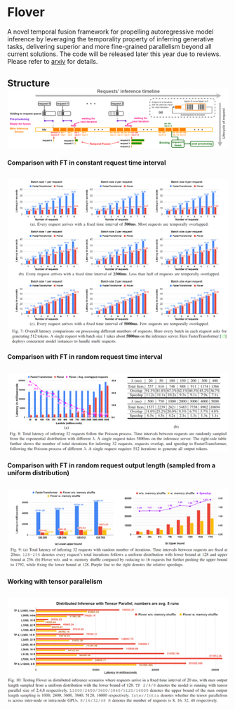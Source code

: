# Flover
A novel temporal fusion framework for propelling autoregressive model inference by leveraging the temporality property of inferring generative tasks, delivering superior and more fine-grained parallelism beyond all current solutions.
The code will be released later this year due to reviews.
Please refer to [arxiv](https://arxiv.org/abs/2305.13484) for details.

**Structure**
![Example Image](images/Flover.png)
---

**Comparison with FT in constant request time interval**

![Example Image](images/compare_in_fix_interval.png)
---


**Comparison with FT in random request time interval**

![Example Image](images/compare_in_poisson.png)
---



**Comparison with FT in random request output length (sampled from a uniform distribution)**

![Example Image](images/compare_in_variable_length.png)
---



**Working with tensor parallelism**

![Example Image](images/compare_in_distributed.png)
---
